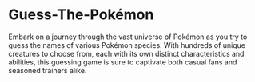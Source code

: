 # Guess-The-Pokémon
Embark on a journey through the vast universe of Pokémon as you try to guess the names of various Pokémon species. With hundreds of unique creatures to choose from, each with its own distinct characteristics and abilities, this guessing game is sure to captivate both casual fans and seasoned trainers alike. 
